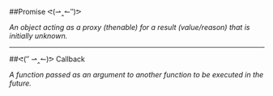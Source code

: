##Promise ᕙ(⇀‸↼‶)ᕗ

_An object acting as a proxy (thenable)
for a result (value/reason) that is initially unknown._

--------

##ᕙ(″ ⇀‸↼)ᕗ Callback

_A function passed as an argument to another function to
be executed in the future._
